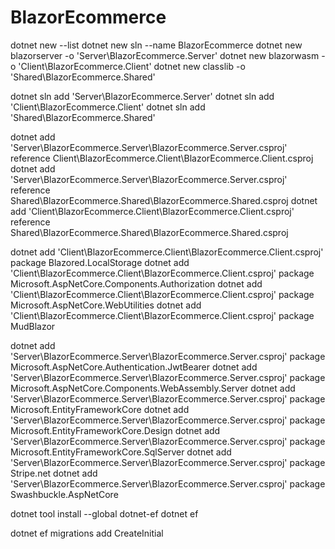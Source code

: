 # BlazorEcommerce

dotnet new --list
dotnet new sln --name BlazorEcommerce
dotnet new blazorserver -o 'Server\BlazorEcommerce.Server'
dotnet new blazorwasm -o 'Client\BlazorEcommerce.Client'
dotnet new classlib -o 'Shared\BlazorEcommerce.Shared'

dotnet sln add 'Server\BlazorEcommerce.Server'
dotnet sln add 'Client\BlazorEcommerce.Client'
dotnet sln add 'Shared\BlazorEcommerce.Shared'

dotnet add 'Server\BlazorEcommerce.Server\BlazorEcommerce.Server.csproj' reference Client\BlazorEcommerce.Client\BlazorEcommerce.Client.csproj
dotnet add 'Server\BlazorEcommerce.Server\BlazorEcommerce.Server.csproj' reference Shared\BlazorEcommerce.Shared\BlazorEcommerce.Shared.csproj
dotnet add 'Client\BlazorEcommerce.Client\BlazorEcommerce.Client.csproj' reference Shared\BlazorEcommerce.Shared\BlazorEcommerce.Shared.csproj

dotnet add 'Client\BlazorEcommerce.Client\BlazorEcommerce.Client.csproj' package Blazored.LocalStorage
dotnet add 'Client\BlazorEcommerce.Client\BlazorEcommerce.Client.csproj' package Microsoft.AspNetCore.Components.Authorization
dotnet add 'Client\BlazorEcommerce.Client\BlazorEcommerce.Client.csproj' package Microsoft.AspNetCore.WebUtilities
dotnet add 'Client\BlazorEcommerce.Client\BlazorEcommerce.Client.csproj' package MudBlazor

dotnet add 'Server\BlazorEcommerce.Server\BlazorEcommerce.Server.csproj' package Microsoft.AspNetCore.Authentication.JwtBearer
dotnet add 'Server\BlazorEcommerce.Server\BlazorEcommerce.Server.csproj' package Microsoft.AspNetCore.Components.WebAssembly.Server
dotnet add 'Server\BlazorEcommerce.Server\BlazorEcommerce.Server.csproj' package Microsoft.EntityFrameworkCore
dotnet add 'Server\BlazorEcommerce.Server\BlazorEcommerce.Server.csproj' package Microsoft.EntityFrameworkCore.Design
dotnet add 'Server\BlazorEcommerce.Server\BlazorEcommerce.Server.csproj' package Microsoft.EntityFrameworkCore.SqlServer
dotnet add 'Server\BlazorEcommerce.Server\BlazorEcommerce.Server.csproj' package Stripe.net
dotnet add 'Server\BlazorEcommerce.Server\BlazorEcommerce.Server.csproj' package Swashbuckle.AspNetCore



dotnet tool install --global dotnet-ef
dotnet ef

dotnet ef migrations add CreateInitial

